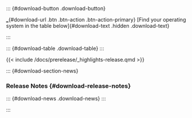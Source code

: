 ::: {#download-button .download-button}
<div>

[\_](_ "Download Quarto"){#download-url .btn .btn-action .btn-action-primary}
[Find your operating system in the table below]{#download-text .hidden .download-text}

</div>
:::

::: {#download-table .download-table}
:::

{{< include /docs/prerelease/_highlights-release.qmd >}}

::: {#download-section-news}

### Release Notes {#download-release-notes}

::: {#download-news .download-news}
:::

:::
